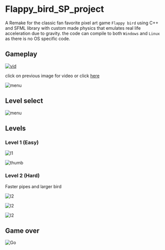 # Flappy_bird_SP_project
A Remake for the classic fan favorite pixel art game `Flappy bird` using C++ and SFML library with custom made physics that emulates real life acceleration due to gravity.
the code can compile to both `Windows` and `Linux` as there is no OS specific code.

## Gameplay 

[![vid](https://github.com/Mohamed-Samy26/Flappy_bird_SP_project/blob/main/THumb.jpg)](https://www.youtube.com/watch?v=rDUfRAu-l10)

click on previous image for video or click [here](https://www.youtube.com/watch?v=rDUfRAu-l10&t=20s) 

![menu](https://github.com/Mohamed-Samy26/Flappy_bird_SP_project/blob/main/bandicam%202021-08-14%2006-58-08-769.jpg)

## Level select

![menu](https://github.com/Mohamed-Samy26/Flappy_bird_SP_project/blob/main/bandicam%202021-08-14%2006-58-28-554.jpg)

## Levels

### Level 1 (Easy)
![l1](https://github.com/Mohamed-Samy26/Flappy_bird_SP_project/blob/main/bandicam%202021-08-14%2006-58-39-031.jpg)

![thumb](https://github.com/Mohamed-Samy26/Flappy_bird_SP_project/blob/main/THumb.jpg)

### Level 2 (Hard)

Faster pipes and larger bird

![l2](https://github.com/Mohamed-Samy26/Flappy_bird_SP_project/blob/main/bandicam%202021-08-14%2006-59-22-339.jpg)

![l2](https://github.com/Mohamed-Samy26/Flappy_bird_SP_project/blob/main/bandicam%202021-08-14%2006-59-21-698.jpg)

![l2](https://github.com/Mohamed-Samy26/Flappy_bird_SP_project/blob/main/bandicam%202021-08-14%2006-58-49-365.jpg)

## Game over
![Go](https://github.com/Mohamed-Samy26/Flappy_bird_SP_project/blob/main/bandicam%202021-08-14%2006-06-03-731.jpg)
